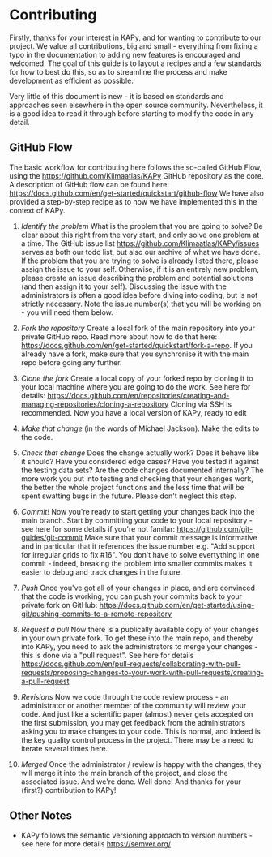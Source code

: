 # Contributing

Firstly, thanks for your interest in KAPy, and for wanting to contribute to our project. We value all contributions, big and small - everything from fixing a typo in the documentation to adding new features is encouraged and welcomed. The goal of this guide is to layout a recipes and a few standards for how to best do this, so as to streamline the process and make development as efficient as possible. 

Very little of this document is new - it is based on standards and approaches seen elsewhere in the open source community. Nevertheless, it is a good idea to read it through before starting to modify the code in any detail.

## GitHub Flow

The basic workflow for contributing here follows the so-called GitHub Flow, using the https://github.com/Klimaatlas/KAPy GitHub repository as the core. A description of GitHub flow can be found here: https://docs.github.com/en/get-started/quickstart/github-flow
We have also provided a step-by-step recipe as to how we have implemented this in the context of KAPy.

1. *Identify the problem* What is the problem that you are going to solve? Be clear about this right from the very start, and only solve one problem at a time. The GitHub issue list https://github.com/Klimaatlas/KAPy/issues serves as both our todo list, but also our archive of what we have done. If the problem that you are trying to solve is already listed there, please assign the issue to your self. Otherwise, if it is an entirely new problem, please create an issue describing the problem and potential solutions (and then assign it to your self). Discussing the issue with the administrators is often a good idea before diving into coding, but is not strictly necessary. Note the issue number(s) that you will be working on - you will need them below.

2. *Fork the repository* Create a local fork of the main repository into your private GitHub repo. Read more about how to do that here: https://docs.github.com/en/get-started/quickstart/fork-a-repo. If you already have a fork, make sure that you synchronise it with the main repo before going any further.

3. *Clone the fork* Create a local copy of your forked repo by cloning it to your local machine where you are going to do the work. See here for details: https://docs.github.com/en/repositories/creating-and-managing-repositories/cloning-a-repository Cloning via SSH is recommended. Now you have a local version of KAPy, ready to edit

4. *Make that change* (in the words of Michael Jackson). Make the edits to the code.

5. *Check that change* Does the change actually work? Does it behave like it should? Have you considered edge cases? Have you tested it against the testing data sets? Are the code changes documented internally? The more work you put into testing and checking that your changes work, the better the whole project functions and the less time that will be spent swatting bugs in the future. Please don't neglect this step.

6. *Commit!* Now you're ready to start getting your changes back into the main branch. Start by committing your code to your local repository - see here for some details if you're not familar: https://github.com/git-guides/git-commit Make sure that your commit message is informative and in particular that it references the issue number e.g. "Add support for irregular grids to fix #16". You don't have to solve evertything in one commit - indeed, breaking the problem into smaller commits makes it easier to debug and track changes in the future.

7. *Push* Once you've got all of your changes in place, and are convinced that the code is working, you can push your commits back to your private fork on GitHub: https://docs.github.com/en/get-started/using-git/pushing-commits-to-a-remote-repository 

8. *Request a pull* Now there is a publically available copy of your changes in your own private fork. To get these into the main repo, and thereby into KAPy, you need to ask the administrators to merge your changes - this is done via a "pull request". See here for details https://docs.github.com/en/pull-requests/collaborating-with-pull-requests/proposing-changes-to-your-work-with-pull-requests/creating-a-pull-request 

9. *Revisions* Now we code through the code review process - an administrator or another member of the community will review your code. And just like a scientific paper (almost) never gets accepted on the first submission, you may get feedback from the administrators asking you to make changes to your code. This is normal, and indeed is the key quality control process in the project. There may be a need to iterate several times here.

10. *Merged* Once the administrator / review is happy with the changes, they will merge it into the main branch of the project, and close the associated issue. And we're done. Well done! And thanks for your (first?) contribution to KAPy!

## Other Notes
* KAPy follows the semantic versioning approach to version numbers - see here for more details https://semver.org/
